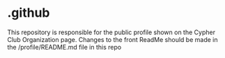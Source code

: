 # .github

This repository is responsible for the public profile shown on the Cypher Club Organization page. Changes to the front ReadMe should be made in the /profile/README.md file in this repo
